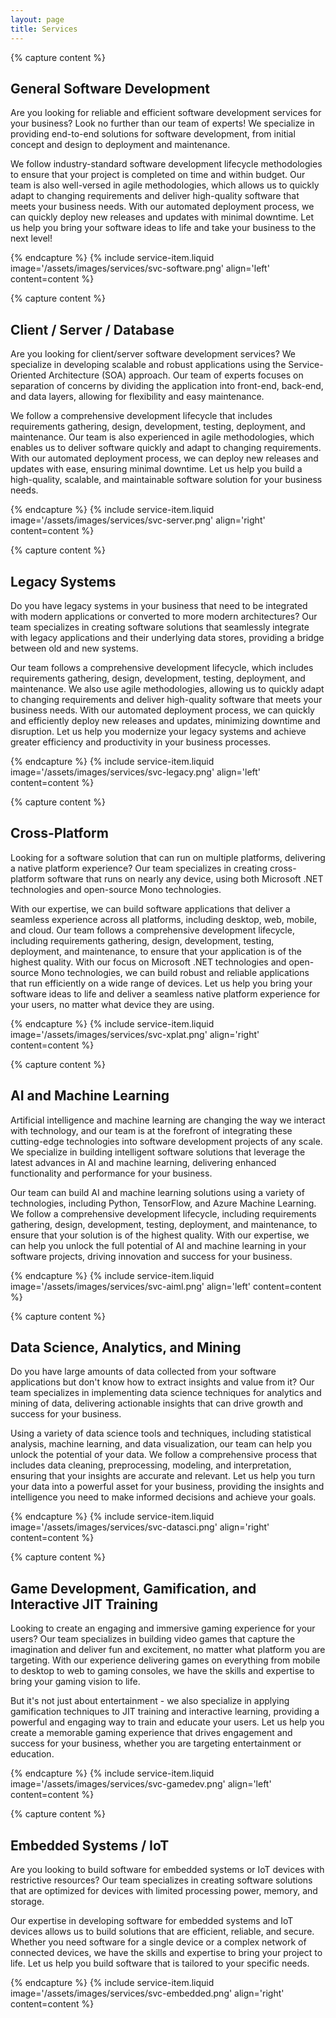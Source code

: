 ```yaml
---
layout: page
title: Services
---
```


{% capture content %}

## General Software Development

Are you looking for reliable and efficient software development services for your business? Look no further than our team of experts! We specialize in providing end-to-end solutions for software development, from initial concept and design to deployment and maintenance.

We follow industry-standard software development lifecycle methodologies to ensure that your project is completed on time and within budget. Our team is also well-versed in agile methodologies, which allows us to quickly adapt to changing requirements and deliver high-quality software that meets your business needs. With our automated deployment process, we can quickly deploy new releases and updates with minimal downtime. Let us help you bring your software ideas to life and take your business to the next level!

{% endcapture %}
{% include service-item.liquid image='/assets/images/services/svc-software.png' align='left' content=content %}


{% capture content %}
## Client / Server / Database

Are you looking for client/server software development services? We specialize in developing scalable and robust 
applications using the Service-Oriented Architecture (SOA) approach. Our team of experts focuses on separation of 
concerns by dividing the application into front-end, back-end, and data layers, allowing for flexibility and easy maintenance.

We follow a comprehensive development lifecycle that includes requirements gathering, design, development, testing, deployment, and maintenance. Our team is also experienced in agile methodologies, which enables us to deliver software quickly and adapt to changing requirements. With our automated deployment process, we can deploy new releases and updates with ease, ensuring minimal downtime. Let us help you build a high-quality, scalable, and maintainable software solution for your business needs.

{% endcapture %}
{% include service-item.liquid image='/assets/images/services/svc-server.png' align='right' content=content %}


{% capture content %}
## Legacy Systems

Do you have legacy systems in your business that need to be integrated with modern applications or converted to more modern architectures? Our team specializes in creating software solutions that seamlessly integrate with legacy applications and their underlying data stores, providing a bridge between old and new systems.

Our team follows a comprehensive development lifecycle, which includes requirements gathering, design, development, testing, deployment, and maintenance. We also use agile methodologies, allowing us to quickly adapt to changing requirements and deliver high-quality software that meets your business needs. With our automated deployment process, we can quickly and efficiently deploy new releases and updates, minimizing downtime and disruption. Let us help you modernize your legacy systems and achieve greater efficiency and productivity in your business processes.

{% endcapture %}
{% include service-item.liquid image='/assets/images/services/svc-legacy.png' align='left' content=content %}


{% capture content %}
## Cross-Platform

Looking for a software solution that can run on multiple platforms, delivering a native platform experience? Our team specializes in creating cross-platform software that runs on nearly any device, using both Microsoft .NET technologies and open-source Mono technologies.

With our expertise, we can build software applications that deliver a seamless experience across all platforms, including desktop, web, mobile, and cloud. Our team follows a comprehensive development lifecycle, including requirements gathering, design, development, testing, deployment, and maintenance, to ensure that your application is of the highest quality. With our focus on Microsoft .NET technologies and open-source Mono technologies, we can build robust and reliable applications that run efficiently on a wide range of devices. Let us help you bring your software ideas to life and deliver a seamless native platform experience for your users, no matter what device they are using.

{% endcapture %}
{% include service-item.liquid image='/assets/images/services/svc-xplat.png' align='right' content=content %}


{% capture content %}
## AI and Machine Learning

Artificial intelligence and machine learning are changing the way we interact with technology, and our team is at the forefront of integrating these cutting-edge technologies into software development projects of any scale. We specialize in building intelligent software solutions that leverage the latest advances in AI and machine learning, delivering enhanced functionality and performance for your business.

Our team can build AI and machine learning solutions using a variety of technologies, including Python, TensorFlow, and Azure Machine Learning. We follow a comprehensive development lifecycle, including requirements gathering, design, development, testing, deployment, and maintenance, to ensure that your solution is of the highest quality. With our expertise, we can help you unlock the full potential of AI and machine learning in your software projects, driving innovation and success for your business.

{% endcapture %}
{% include service-item.liquid image='/assets/images/services/svc-aiml.png' align='left' content=content %}


{% capture content %}
## Data Science, Analytics, and Mining

Do you have large amounts of data collected from your software applications but don't know how to extract insights and value from it? Our team specializes in implementing data science techniques for analytics and mining of data, delivering actionable insights that can drive growth and success for your business.

Using a variety of data science tools and techniques, including statistical analysis, machine learning, and data visualization, our team can help you unlock the potential of your data. We follow a comprehensive process that includes data cleaning, preprocessing, modeling, and interpretation, ensuring that your insights are accurate and relevant. Let us help you turn your data into a powerful asset for your business, providing the insights and intelligence you need to make informed decisions and achieve your goals.

{% endcapture %}
{% include service-item.liquid image='/assets/images/services/svc-datasci.png' align='right' content=content %}


{% capture content %}
## Game Development, Gamification, and Interactive JIT Training

Looking to create an engaging and immersive gaming experience for your users? Our team specializes in building video games that capture the imagination and deliver fun and excitement, no matter what platform you are targeting. With our experience delivering games on everything from mobile to desktop to web to gaming consoles, we have the skills and expertise to bring your gaming vision to life.

But it's not just about entertainment - we also specialize in applying gamification techniques to JIT training and interactive learning, providing a powerful and engaging way to train and educate your users. Let us help you create a memorable gaming experience that drives engagement and success for your business, whether you are targeting entertainment or education.

{% endcapture %}
{% include service-item.liquid image='/assets/images/services/svc-gamedev.png' align='left' content=content %}


{% capture content %}
## Embedded Systems / IoT

Are you looking to build software for embedded systems or IoT devices with restrictive resources? Our team specializes in creating software solutions that are optimized for devices with limited processing power, memory, and storage.

Our expertise in developing software for embedded systems and IoT devices allows us to build solutions that are efficient, reliable, and secure. Whether you need software for a single device or a complex network of connected devices, we have the skills and expertise to bring your project to life. Let us help you build software that is tailored to your specific needs.

{% endcapture %}
{% include service-item.liquid image='/assets/images/services/svc-embedded.png' align='right' content=content %}


